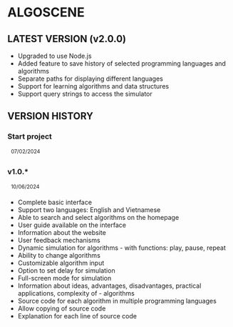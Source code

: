 # ALGOSCENE

## LATEST VERSION (v2.0.0)

-   Upgraded to use Node.js
-   Added feature to save history of selected programming languages and algorithms
-   Separate paths for displaying different languages
-   Support for learning algorithms and data structures
-   Support query strings to access the simulator

## VERSION HISTORY

### Start project

&nbsp;&nbsp;<sup>07/02/2024</sup>

### v1.0.\*

&nbsp;&nbsp;<sup>10/06/2024</sup>

-   Complete basic interface
-   Support two languages: English and Vietnamese
-   Able to search and select algorithms on the homepage
-   User guide available on the interface
-   Information about the website
-   User feedback mechanisms
-   Dynamic simulation for algorithms - with functions: play, pause, repeat
-   Ability to change algorithms
-   Customizable algorithm input
-   Option to set delay for simulation
-   Full-screen mode for simulation
-   Information about ideas, advantages, disadvantages, practical applications, complexity of - algorithms
-   Source code for each algorithm in multiple programming languages
-   Allow copying of source code
-   Explanation for each line of source code
